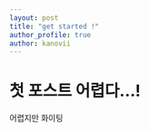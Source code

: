 ```yaml
---
layout: post
title: "get started !"
author_profile: true
author: kanovii
---
```


# 첫 포스트 어렵다...!  

어렵지만 화이팅
